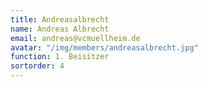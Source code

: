 ```yaml
---
title: Andreasalbrecht
name: Andreas Albrecht
email: andreas@vcmuellheim.de
avatar: "/img/members/andreasalbrecht.jpg"
function: 1. Beisitzer
sortorder: 4
---
```


